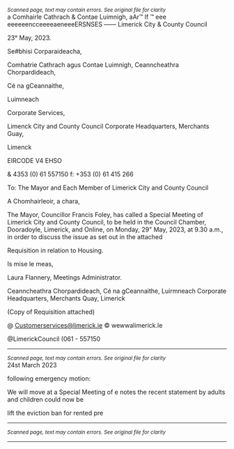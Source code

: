 *<small>Scanned page, text may contain errors. See original file for clarity</small>*  
a Comhairle Cathrach
& Contae Luimnigh,
aAr™ lf ™ eee eeeeeencceeeeaeneeeERSNSES
—— Limerick City
& County Council

23° May, 2023.

Se#bhisi Corparaideacha,

Comhatrie Cathrach agus Contae Luimnigh,
Ceanncheathra Chorpardideach,

Cé na gCeannaithe,

Luimneach

Corporate Services,

Limenck City and County Council
Corporate Headquarters,
Merchants Guay,

Limenck

EIRCODE V4 EHSO

& 4353 (0) 61 557150
f: +353 (0) 61 415 266

To: The Mayor and Each Member of Limerick City and County Council

A Chomhairleoir, a chara,

The Mayor, Councillor Francis Foley, has called a Special Meeting of Limerick City and County
Council, to be held in the Council Chamber, Dooradoyle, Limerick, and Online, on Monday,
29" May, 2023, at 9.30 a.m., in order to discuss the issue as set out in the attached

Requisition in relation to Housing.

Is mise le meas,

Laura Flannery,
Meetings Administrator.

Ceanncheathra Chorpardideach, Cé na gCeannaithe, Luirmneach
Corporate Headquarters, Merchants Quay, Limerick

(Copy of Requisition attached)

@ Customerservices@limerick.ie
© wewwalimerick.le

@LimerickCouncil
(061 - 557150

---
*<small>Scanned page, text may contain errors. See original file for clarity</small>*  
24st March 2023

following emergency motion:

We will move at a Special Meeting of
e notes the recent statement by
adults and children could now be

lift the eviction ban for rented pre


---
*<small>Scanned page, text may contain errors. See original file for clarity</small>*  

---
